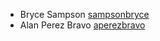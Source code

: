 * Bryce Sampson [sampsonbryce](https://github.com/sampsonbryce)
* Alan Perez Bravo [aperezbravo](https://github.com/aperezbravo)
